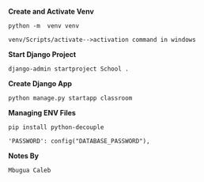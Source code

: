 **Create and Activate Venv**

```
python -m  venv venv

venv/Scripts/activate-->activation command in windows

```

**Start Django Project**

```
django-admin startproject School .

```

**Create Django App**

```
python manage.py startapp classroom

```

**Managing ENV Files**

```
pip install python-decouple

'PASSWORD': config("DATABASE_PASSWORD"),

```

**Notes By**

```
Mbugua Caleb

```
